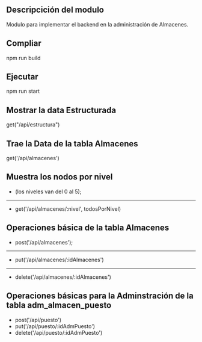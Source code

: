 ## Descripcición del modulo
Modulo para implementar el backend en la administración de Almacenes.

## Compliar
npm run build

## Ejecutar
npm run start

## Mostrar la data Estructurada
get("/api/estructura")

## Trae la Data de la tabla Almacenes
get('/api/almacenes')

## Muestra los nodos por nivel
- (los niveles van del 0 al 5);
***
- get('/api/almacenes/:nivel', todosPorNivel)

## Operaciones básica de la tabla Almacenes
- post('/api/almacenes');
***
- put('/api/almacenes/:idAlmacenes')
***
- delete('/api/almacenes/:idAlmacenes')

## Operaciones básicas para la  Adminstración de la tabla adm_almacen_puesto
- post('/api/puesto')
- put('/api/puesto/:idAdmPuesto')
- delete('/api/puesto/:idAdmPuesto')


